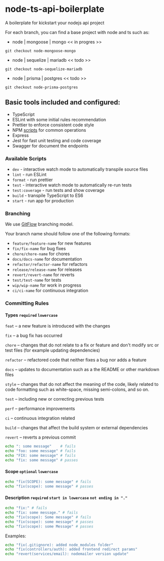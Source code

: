 # node-ts-api-boilerplate

A boilerplate for kickstart your nodejs api project

For each branch, you can find a base project with node and ts such as:

- node | mongoose | mongo << in progres >>

```
git checkout node-mongoose-mongo
```

- node | sequelize | mariadb << todo >>

```
git checkout node-sequelize-mariadb
```

- node | prisma | postgres << todo >>

```
git checkout node-prisma-postgres
```

## Basic tools included and configured:

- TypeScript
- ESLint with some initial rules recommendation
- Prettier to enforce consistent code style
- NPM [scripts](#available-scripts) for common operations
- Express
- Jest for fast unit testing and code coverage
- Swagger for document the endpoints

### Available Scripts

- `dev` - interactive watch mode to automatically transpile source files
- `lint` - run ESLint
- `format` - run prettier
- `test` - interactive watch mode to automatically re-run tests
- `test:coverage` - run tests and show coverage
- `build` - transpile TypeScript to ES6
- `start` - run app for production

### Branching

We use [GitFlow](https://www.atlassian.com/git/tutorials/comparing-workflows/gitflow-workflow) branching model.

Your branch name should follow one of the following formats:

- `feature/feature-name` for new features
- `fix/fix-name` for bug fixes
- `chore/chore-name` for chores
- `docs/docs-name` for documentation
- `refactor/refactor-name` for refactors
- `release/release-name` for releases
- `revert/revert-name` for reverts
- `test/test-name` for tests
- `wip/wip-name` for work in progress
- `ci/ci-name` for continuous integration

### Committing Rules

#### Types `required` `lowercase`

`feat` – a new feature is introduced with the changes

`fix` – a bug fix has occurred

`chore` – changes that do not relate to a fix or feature and don't modify src or test files (for example updating dependencies)

`refactor` – refactored code that neither fixes a bug nor adds a feature

`docs` – updates to documentation such as a the README or other markdown files

`style` – changes that do not affect the meaning of the code, likely related to code formatting such as white-space, missing semi-colons, and so on.

`test` – including new or correcting previous tests

`perf` – performance improvements

`ci` – continuous integration related

`build` – changes that affect the build system or external dependencies

`revert` – reverts a previous commit

```sh
echo ": some message"    # fails
echo "foo: some message" # fails
echo "FIX: some message" # fails
echo "fix: some message" # passes
```

#### Scope `optional` `lowercase`

```sh
echo "fix(SCOPE): some message" # fails
echo "fix(scope): some message" # passes
```

#### Description `required` `start in lowercase` `not ending in "."`

```sh
echo "fix:" # fails
echo "fix: some message." # fails
echo "fix(scope): Some message" # fails
echo "fix(scope): some message" # passes
echo "fix(scope): some Message" # passes
```

Examples:

```sh
echo "fix(.gitignore): added node_modules folder"
echo "fix(controllers/auth): added frontend redirect params"
echo "revert(services/email): nodemailer version update"
```
